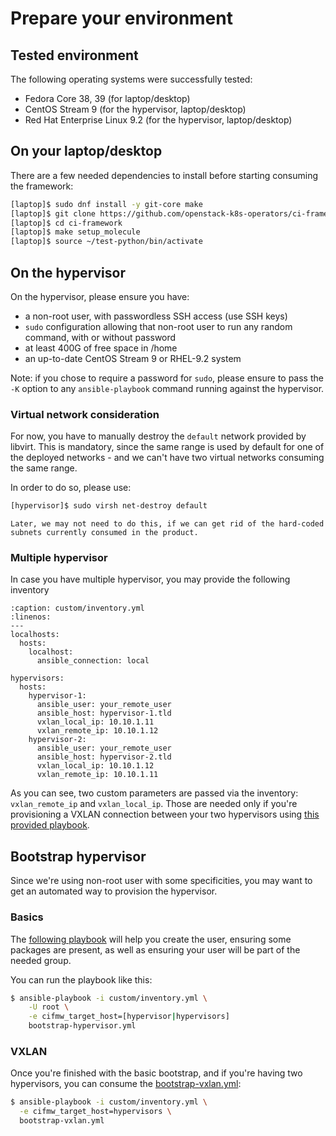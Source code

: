 # Prepare your environment

## Tested environment

The following operating systems were successfully tested:

- Fedora Core 38, 39 (for laptop/desktop)
- CentOS Stream 9 (for the hypervisor, laptop/desktop)
- Red Hat Enterprise Linux 9.2 (for the hypervisor, laptop/desktop)

## On your laptop/desktop

There are a few needed dependencies to install before starting consuming the framework:

```Bash
[laptop]$ sudo dnf install -y git-core make
[laptop]$ git clone https://github.com/openstack-k8s-operators/ci-framework ci-framework
[laptop]$ cd ci-framework
[laptop]$ make setup_molecule
[laptop]$ source ~/test-python/bin/activate
```

## On the hypervisor

On the hypervisor, please ensure you have:

- a non-root user, with passwordless SSH access (use SSH keys)
- `sudo` configuration allowing that non-root user to run any random command, with or without password
- at least 400G of free space in /home
- an up-to-date CentOS Stream 9 or RHEL-9.2 system

Note: if you chose to require a password for `sudo`, please ensure to pass the `-K` option to any
`ansible-playbook` command running against the hypervisor.


### Virtual network consideration

For now, you have to manually destroy the `default` network provided by libvirt. This is mandatory, since
the same range is used by default for one of the deployed networks - and we can't have two virtual networks
consuming the same range.

In order to do so, please use:

```Bash
[hypervisor]$ sudo virsh net-destroy default
```

~~~{tip}
Later, we may not need to do this, if we can get rid of the hard-coded subnets currently consumed in the product.
~~~

### Multiple hypervisor
In case you have multiple hypervisor, you may provide the following inventory
~~~{code-block} YAML
:caption: custom/inventory.yml
:linenos:
---
localhosts:
  hosts:
    localhost:
      ansible_connection: local

hypervisors:
  hosts:
    hypervisor-1:
      ansible_user: your_remote_user
      ansible_host: hypervisor-1.tld
      vxlan_local_ip: 10.10.1.11
      vxlan_remote_ip: 10.10.1.12
    hypervisor-2:
      ansible_user: your_remote_user
      ansible_host: hypervisor-2.tld
      vxlan_local_ip: 10.10.1.12
      vxlan_remote_ip: 10.10.1.11
~~~

As you can see, two custom parameters are passed via the inventory: `vxlan_remote_ip` and `vxlan_local_ip`.
Those are needed only if you're provisioning a VXLAN connection between your two hypervisors using
[this provided playbook](../files/bootstrap-vxlan.yml).

## Bootstrap hypervisor
Since we're using non-root user with some specificities, you may want to get an automated way to provision the
hypervisor.

### Basics
The [following playbook](../files/boostrap-hypervisor.yml) will help you create the user, ensuring some
packages are present, as well as ensuring your user will be part of the needed group.

You can run the playbook like this:
```Bash
$ ansible-playbook -i custom/inventory.yml \
    -U root \
    -e cifmw_target_host=[hypervisor|hypervisors]
    bootstrap-hypervisor.yml
```

### VXLAN
Once you're finished with the basic bootstrap, and if you're having two hypervisors, you can consume the
[bootstrap-vxlan.yml](../files/bootstrap-vxlan.yml):
```Bash
$ ansible-playbook -i custom/inventory.yml \
  -e cifmw_target_host=hypervisors \
  bootstrap-vxlan.yml
```
